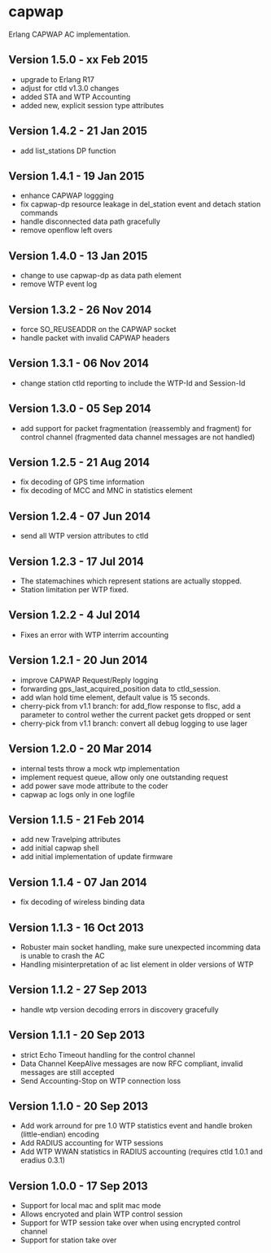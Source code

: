 capwap
======

Erlang CAPWAP AC implementation.

Version 1.5.0 - xx Feb 2015
---------------------------

* upgrade to Erlang R17
* adjust for ctld v1.3.0 changes
* added STA and WTP Accounting
* added new, explicit session type attributes

Version 1.4.2 - 21 Jan 2015
---------------------------

* add list_stations DP function

Version 1.4.1 - 19 Jan 2015
---------------------------

* enhance CAPWAP loggging
* fix capwap-dp resource leakage in del_station event and detach station commands
* handle disconnected data path gracefully
* remove openflow left overs

Version 1.4.0 - 13 Jan 2015
---------------------------

* change to use capwap-dp as data path element
* remove WTP event log

Version 1.3.2 - 26 Nov 2014
---------------------------

* force SO_REUSEADDR on the CAPWAP socket
* handle packet with invalid CAPWAP headers

Version 1.3.1 - 06 Nov 2014
---------------------------

* change station ctld reporting to include the WTP-Id and Session-Id

Version 1.3.0 - 05 Sep 2014
---------------------------

* add support for packet fragmentation (reassembly and fragment) for control
  channel (fragmented data channel messages are not handled)

Version 1.2.5 - 21 Aug 2014
---------------------------

* fix decoding of GPS time information
* fix decoding of MCC and MNC in statistics element

Version 1.2.4 - 07 Jun 2014
---------------------------

* send all WTP version attributes to ctld

Version 1.2.3 - 17 Jul 2014
---------------------------

* The statemachines which represent stations are actually stopped.
* Station limitation per WTP fixed.

Version 1.2.2 -  4 Jul 2014
---------------------------

* Fixes an error with WTP interrim accounting

Version 1.2.1 - 20 Jun 2014
---------------------------

* improve CAPWAP Request/Reply logging
* forwarding gps_last_acquired_position data to ctld_session.
* add wlan hold time element, default value is 15 seconds.
* cherry-pick from v1.1 branch: for add_flow response to flsc, add a
   parameter to control wether the current packet gets dropped or sent
* cherry-pick from v1.1 branch: convert all debug logging to use lager

Version 1.2.0 - 20 Mar 2014
---------------------------

* internal tests throw a mock wtp implementation
* implement request queue, allow only one outstanding request
* add power save mode attribute to the coder
* capwap ac logs only in one logfile

Version 1.1.5 - 21 Feb 2014
---------------------------

* add new Travelping attributes
* add initial capwap shell
* add initial implementation of update firmware

Version 1.1.4 - 07 Jan 2014
---------------------------

* fix decoding of wireless binding data

Version 1.1.3 - 16 Oct 2013
---------------------------

* Robuster main socket handling, make sure unexpected incomming data
  is unable to crash the AC
* Handling misinterpretation of ac list element in older versions of WTP

Version 1.1.2 - 27 Sep 2013
---------------------------

* handle wtp version decoding errors in discovery gracefully

Version 1.1.1 - 20 Sep 2013
---------------------------

* strict Echo Timeout handling for the control channel
* Data Channel KeepAlive messages are now RFC compliant, invalid
  messages are still accepted
* Send Accounting-Stop on WTP connection loss

Version 1.1.0 - 20 Sep 2013
---------------------------

* Add work arround for pre 1.0 WTP statistics event and handle
  broken (little-endian) encoding
* Add RADIUS accounting for WTP sessions
* Add WTP WWAN statistics in RADIUS accounting
  (requires ctld 1.0.1 and eradius 0.3.1)

Version 1.0.0 - 17 Sep 2013
---------------------------

* Support for local mac and split mac mode
* Allows encryoted and plain WTP control session
* Support for WTP session take over when using encrypted control channel
* Support for station take over
